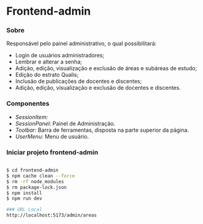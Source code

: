 # Frontend-admin

### Sobre 

Responsável pelo painel administrativo, o qual possibilitará:
- Login de usuários administradores;
- Lembrar e alterar a senha;
- Adição, edição, visualização e exclusão de áreas e subáreas de estudo;
- Edição do estrato Qualis;
- Inclusão de publicações de docentes e discentes;
- Adição, edição, visualização e exclusão de docentes e discentes.


### Componentes
- *SessionItem:* 
- *SessionPanel:* Painel de Administração.
- *Toolbar:* Barra de ferramentas, disposta na parte superior da página.
- *UserMenu:* Menu de usuário.


### Iniciar projeto frontend-admin
```bash

$ cd frontend-admin
$ npm cache clean --force
$ rm -rf node_modules
$ rm package-lock.json
$ npm install
$ npm run dev

### URL Local
http://localhost:5173/admin/areas